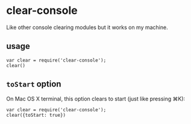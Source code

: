# clear-console
Like other console clearing modules but it works on my machine.

## usage
```
var clear = require('clear-console');
clear()
```
## `toStart` option
On Mac OS X terminal, this option clears to start (just like pressing &#8984;K):
```
var clear = require('clear-console');
clear({toStart: true})
```
